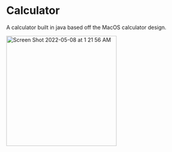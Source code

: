 # Calculator
A calculator built in java based off the MacOS calculator design.

<img width="291" alt="Screen Shot 2022-05-08 at 1 21 56 AM" src="https://user-images.githubusercontent.com/85454509/167284540-eede1553-49ed-4eee-96d0-849d32b2f9a5.png">
